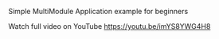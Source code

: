 Simple MultiModule Application example for beginners

Watch full video on YouTube
https://youtu.be/imYS8YWG4H8
